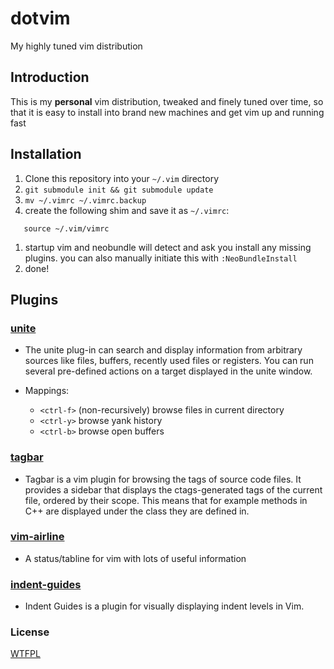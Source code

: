 dotvim
======

My highly tuned vim distribution

## Introduction

This is my **personal** vim distribution, tweaked and finely tuned over time,
so that it is easy to install into brand new machines and get vim up and
running fast

## Installation

1. Clone this repository into your `~/.vim` directory
1. `git submodule init && git submodule update`
1. `mv ~/.vimrc ~/.vimrc.backup`
1. create the following shim and save it as `~/.vimrc`:
```
   source ~/.vim/vimrc
```
1.  startup vim and neobundle will detect and ask you install any missing plugins.  you can also manually initiate this with `:NeoBundleInstall`
1.  done!

## Plugins

### [unite](https://github.com/Shougo/unite.vim)
* The unite plug-in can search and display information from arbitrary sources
like files, buffers, recently used files or registers. You can run several
pre-defined actions on a target displayed in the unite window.

* Mappings:
   * `<ctrl-f>` (non-recursively) browse files in current directory
   * `<ctrl-y>` browse yank history
   * `<ctrl-b>` browse open buffers


### [tagbar](https://github.com/majutsushi/tagbar)
* Tagbar is a vim plugin for browsing the tags of source code files. It provides
a sidebar that displays the ctags-generated tags of the current file, ordered
by their scope. This means that for example methods in C++ are displayed under
the class they are defined in.

### [vim-airline](https://github.com/bling/vim-airline)
* A status/tabline for vim with lots of useful information

### [indent-guides](https://github.com/nathanaelkane/vim-indent-guides)
* Indent Guides is a plugin for visually displaying indent levels in Vim.

### License
[WTFPL](http://sam.zoy.org/wtfpl/)
